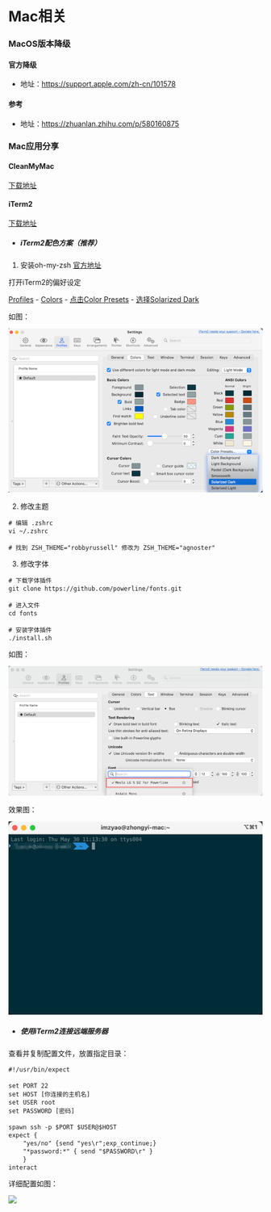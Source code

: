 # Mac相关

### MacOS版本降级

#### 官方降级

- 地址：https://support.apple.com/zh-cn/101578

#### 参考

- 地址：https://zhuanlan.zhihu.com/p/580160875

### Mac应用分享

#### CleanMyMac

[下载地址](https://go.naodai.org/Software/CleanMyMac)

#### iTerm2

[下载地址](https://iterm2.com/)

- ##### iTerm2配色方案（推荐）

1. 安装oh-my-zsh [官方地址](https://ohmyz.sh/#install)

打开iTerm2的偏好设定

[Profiles](#) - [Colors](#) - [点击Color Presets](#) - [选择Solarized Dark](#)

如图：

![img.png](../static/img/mac/iterm2-set-color.png)

2. 修改主题
```shell
# 编辑 .zshrc
vi ~/.zshrc

# 找到 ZSH_THEME="robbyrussell" 修改为 ZSH_THEME="agnoster"
```

3. 修改字体
```shell
# 下载字体插件
git clone https://github.com/powerline/fonts.git

# 进入文件
cd fonts

# 安装字体插件
./install.sh
```

如图：

![img.png](../static/img/mac/iterm2-set-font.png)

效果图：

![img.png](../static/img/mac/iterm2-index.png)

- ##### 使用iTerm2连接远端服务器

查看并复制配置文件，放置指定目录：
```shell
#!/usr/bin/expect

set PORT 22
set HOST [你连接的主机名]
set USER root
set PASSWORD [密码]

spawn ssh -p $PORT $USER@$HOST
expect {
    "yes/no" {send "yes\r";exp_continue;}
    "*password:*" { send "$PASSWORD\r" }
    }
interact
```

详细配置如图：

![](../static/img/mac/iTerm2.png)
